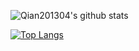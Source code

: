 ![Qian201304's github stats](https://github-readme-stats.vercel.app/api?username=Qian201304&show_icons=true&theme=tokyonight)

[![Top Langs](https://github-readme-stats.vercel.app/api/top-langs/?username=Qian201304)](https://github.com/anuraghazra/github-readme-stats)

